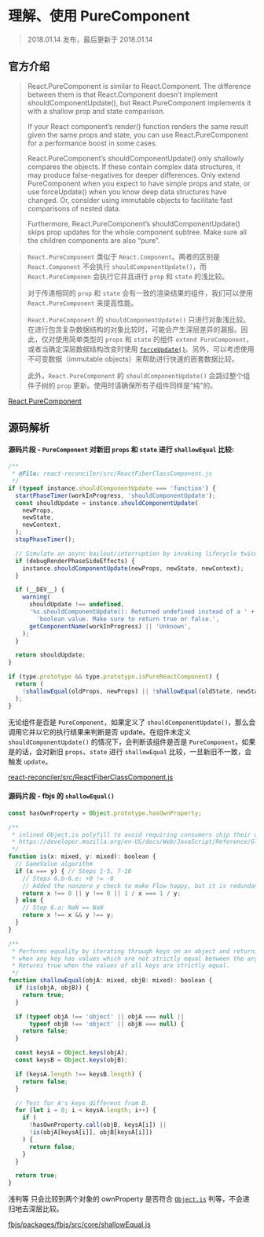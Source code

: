 理解、使用 PureComponent
===
> 2018.01.14 发布，最后更新于 2018.01.14

## 官方介绍

> React.PureComponent is similar to React.Component. The difference between them is that React.Component doesn’t implement shouldComponentUpdate(), but React.PureComponent implements it with a shallow prop and state comparison.
>
> If your React component’s render() function renders the same result given the same props and state, you can use React.PureComponent for a performance boost in some cases.
>
> React.PureComponent’s shouldComponentUpdate() only shallowly compares the objects. If these contain complex data structures, it may produce false-negatives for deeper differences. Only extend PureComponent when you expect to have simple props and state, or use forceUpdate() when you know deep data structures have changed. Or, consider using immutable objects to facilitate fast comparisons of nested data.
>
> Furthermore, React.PureComponent’s shouldComponentUpdate() skips prop updates for the whole component subtree. Make sure all the children components are also “pure”.

> `React.PureComponent` 类似于 `React.Component`。两者的区别是 `React.Component` 不会执行 `shouldComponentUpdate()`，而 `React.PureComponen` 会执行它并且进行 `prop` 和 `state` 的浅比较。
>
> 对于传递相同的 `prop` 和 `state` 会有一致的渲染结果的组件，我们可以使用 `React.PureComponent` 来提高性能。
>
> `React.PureComponent` 的 `shouldComponentUpdate()` 只进行对象浅比较。在进行包含复杂数据结构的对象比较时，可能会产生深层差异的漏报。因此，仅对使用简单类型的 `props` 和 `state` 的组件 `extend PureComponent`，或者当确定深层数据结构改变时使用 [`forceUpdate()`](https://reactjs.org/docs/react-component.html#forceupdate)。另外，可以考虑使用不可变数据（immutable objects）来帮助进行快速的嵌套数据比较。
>
> 此外，`React.PureComponent` 的 `shouldComponentUpdate()` 会跳过整个组件子树的 `prop` 更新。使用时请确保所有子组件同样是“纯”的。

[React.PureComponent](https://reactjs.org/docs/react-api.html#reactpurecomponent)

## 源码解析

#### 源码片段 - `PureComponent` 对新旧 `props` 和 `state` 进行 `shallowEqual` 比较:

```js
/**
 * @File: react-reconciler/src/ReactFiberClassComponent.js
 */
if (typeof instance.shouldComponentUpdate === 'function') {
  startPhaseTimer(workInProgress, 'shouldComponentUpdate');
  const shouldUpdate = instance.shouldComponentUpdate(
    newProps,
    newState,
    newContext,
  );
  stopPhaseTimer();

  // Simulate an async bailout/interruption by invoking lifecycle twice.
  if (debugRenderPhaseSideEffects) {
    instance.shouldComponentUpdate(newProps, newState, newContext);
  }

  if (__DEV__) {
    warning(
      shouldUpdate !== undefined,
      '%s.shouldComponentUpdate(): Returned undefined instead of a ' +
        'boolean value. Make sure to return true or false.',
      getComponentName(workInProgress) || 'Unknown',
    );
  }

  return shouldUpdate;
}

if (type.prototype && type.prototype.isPureReactComponent) {
  return (
    !shallowEqual(oldProps, newProps) || !shallowEqual(oldState, newState)
  );
}
```

无论组件是否是 `PureComponent`，如果定义了 `shouldComponentUpdate()`，那么会调用它并以它的执行结果来判断是否 update。在组件未定义 `shouldComponentUpdate()` 的情况下，会判断该组件是否是 `PureComponent`，如果是的话，会对新旧 `props`、`state` 进行 `shallowEqual` 比较，一旦新旧不一致，会触发 `update`。

[react-reconciler/src/ReactFiberClassComponent.js](https://github.com/facebook/react/blob/master/packages/react-reconciler/src/ReactFiberClassComponent.js#L202)

#### 源码片段 - fbjs 的 `shallowEqual()`

```js
const hasOwnProperty = Object.prototype.hasOwnProperty;

/**
 * inlined Object.is polyfill to avoid requiring consumers ship their own
 * https://developer.mozilla.org/en-US/docs/Web/JavaScript/Reference/Global_Objects/Object/is
 */
function is(x: mixed, y: mixed): boolean {
  // SameValue algorithm
  if (x === y) { // Steps 1-5, 7-10
    // Steps 6.b-6.e: +0 != -0
    // Added the nonzero y check to make Flow happy, but it is redundant
    return x !== 0 || y !== 0 || 1 / x === 1 / y;
  } else {
    // Step 6.a: NaN == NaN
    return x !== x && y !== y;
  }
}

/**
 * Performs equality by iterating through keys on an object and returning false
 * when any key has values which are not strictly equal between the arguments.
 * Returns true when the values of all keys are strictly equal.
 */
function shallowEqual(objA: mixed, objB: mixed): boolean {
  if (is(objA, objB)) {
    return true;
  }

  if (typeof objA !== 'object' || objA === null ||
      typeof objB !== 'object' || objB === null) {
    return false;
  }

  const keysA = Object.keys(objA);
  const keysB = Object.keys(objB);

  if (keysA.length !== keysB.length) {
    return false;
  }

  // Test for A's keys different from B.
  for (let i = 0; i < keysA.length; i++) {
    if (
      !hasOwnProperty.call(objB, keysA[i]) ||
      !is(objA[keysA[i]], objB[keysA[i]])
    ) {
      return false;
    }
  }

  return true;
}
```

浅判等 只会比较到两个对象的 ownProperty 是否符合 [`Object.is`](https://developer.mozilla.org/zh-CN/docs/Web/JavaScript/Reference/Global_Objects/Object/is) 判等，不会递归地去深层比较。

[fbjs/packages/fbjs/src/core/shallowEqual.js](https://github.com/facebook/fbjs/blob/c69904a511b900266935168223063dd8772dfc40/packages/fbjs/src/core/shallowEqual.js#L39)